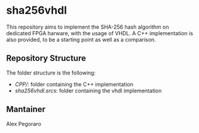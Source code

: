 # sha256vhdl

This repository aims to implement the SHA-256 hash algorithm on dedicated FPGA harware, with the usage of VHDL.
A C++ implementation is also provided, to be a starting point as well as a comparison.

## Repository Structure

The folder structure is the following:
- *CPP/*: folder containing the C++ implementation
- *sha256vhdl.srcs*: folder containing the vhdl implementation

## Mantainer

Alex Pegoraro
